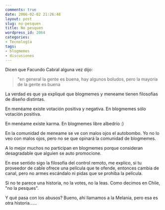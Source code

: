 ```yaml
---
comments: true
date: 2006-02-02 21:26:48
layout: post
slug: no-pesquen
title: No pesquen
wordpress_id: 2064
categories:
- Tecnología
tags:
- blogmemes
- discusiones
---
```


Dicen que Facundo Cabral alguna vez dijo:


> "en general la gente es buena,
hay algunos boludos,
pero la mayoría de la gente es buena


La verdad es que ya expliqué que blogmemes y meneame tienen filosofías de diseño distintas.

En menéame existe votación positiva y negativa.
En blogmemes sólo votación positiva.

En menéame existe karma.
En blogmemes libre albedrío :)

En la comunidad de meneame se ve con malos ojos el autobombo.
Yo no lo veo con malos ojos, pero no se que opinará la comunidad de blogmemes.

A lo mejor muchos no participan en blogmemes porque consideran desagradable que alguien se auto promocione.

En ese sentido sigo la filosofía del control remoto, me explico, si tu proveedor de cable ofrece una película que te ofende, entonces cambia de canal, pero no armes escándalo ni pidas que se prohiba la película.

Si no te parece una historia, no la votes, no la leas.
Como decimos en Chile, "no la pesques".

Y qué pasa con los abusos?
Bueno, ahí llamamos a la Melania, pero esa es otra historia......


